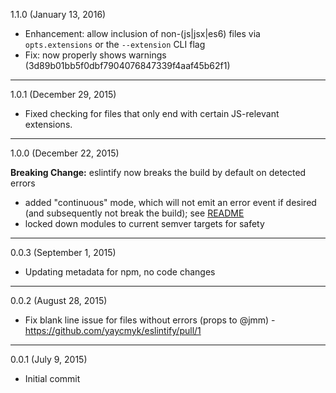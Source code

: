 1.1.0 (January 13, 2016)

- Enhancement: allow inclusion of non-(js|jsx|es6) files via `opts.extensions` or the `--extension` CLI flag
- Fix: now properly shows warnings (3d89b01bb5f0dbf7904076847339f4aaf45b62f1)

---

1.0.1 (December 29, 2015)

- Fixed checking for files that only end with certain JS-relevant extensions.

---

1.0.0 (December 22, 2015)

__Breaking Change:__ eslintify now breaks the build by default on detected errors

- added "continuous" mode, which will not emit an error event if desired (and subsequently not break the build); see [README](README.md)
- locked down modules to current semver targets for safety

---

0.0.3 (September 1, 2015)

- Updating metadata for npm, no code changes

---

0.0.2 (August 28, 2015)

- Fix blank line issue for files without errors (props to @jmm) - https://github.com/yaycmyk/eslintify/pull/1

---

0.0.1 (July 9, 2015)

- Initial commit
